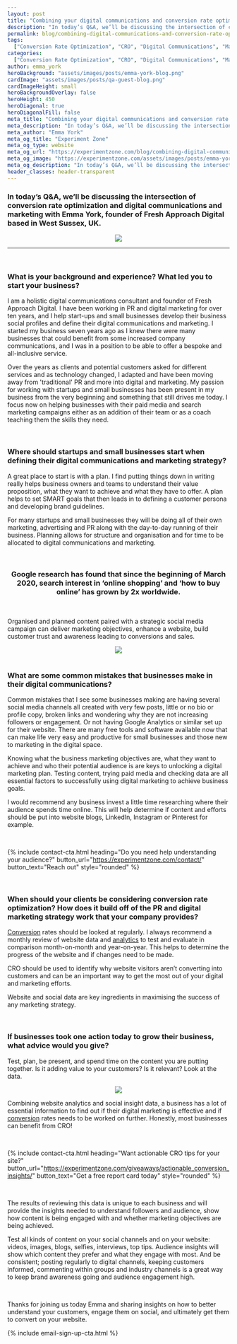 ```yaml
---
layout: post
title: "Combining your digital communications and conversion rate optimization to work together to improve marketing objective engagement"
description: "In today’s Q&A, we’ll be discussing the intersection of conversion rate optimization and digital communications and marketing with Emma York,  founder of Fresh Approach Digital based in West Sussex, UK."
permalink: blog/combining-digital-communications-and-conversion-rate-optimization-to-improve-marketing
tags:
  ["Conversion Rate Optimization", "CRO", "Digital Communications", "Marketing"]
categories:
  ["Conversion Rate Optimization", "CRO", "Digital Communications", "Marketing"]
author: emma_york
heroBackground: "assets/images/posts/emma-york-blog.png"
cardImage: "assets/images/posts/qa-guest-blog.png"
cardImageHeight: small
heroBackgroundOverlay: false
heroHeight: 450
heroDiagonal: true
heroDiagonalFill: false
meta_title: "Combining your digital communications and conversion rate optimization to work together to improve marketing objective engagement"
meta_description: "In today’s Q&A, we’ll be discussing the intersection of conversion rate optimization and digital communications and marketing with Emma York,  founder of Fresh Approach Digital based in West Sussex, UK."
meta_author: "Emma York"
meta_og_title: "Experiment Zone"
meta_og_type: website
meta_og_url: "https://experimentzone.com/blog/combining-digital-communications-and-conversion-rate-optimization-to-improve-marketing"
meta_og_image: "https://experimentzone.com/assets/images/posts/emma-york-social.png"
meta_og_description: "In today’s Q&A, we’ll be discussing the intersection of conversion rate optimization and digital communications and marketing with Emma York,  founder of Fresh Approach Digital based in West Sussex, UK."
header_classes: header-transparent
---
```


<style>
  .hero-image .hero-text h1{
    font-size: 2rem
  }
  @media (min-width: 768px) {
  .hero-image .hero-text h1{
    font-size: 3rem
    }
  }
</style>

### In today’s Q&A, we’ll be discussing the intersection of conversion rate optimization and digital communications and marketing with Emma York, founder of Fresh Approach Digital based in West Sussex, UK.

<div style="text-align:center"><img src="../assets/images/posts/emma-york-headshot.jpg" /></div>

---

<br />

### What is your background and experience? What led you to start your business?

I am a holistic digital communications consultant and founder of Fresh Approach Digital. I have been working in PR and digital marketing for over ten years, and I help start-ups and small businesses develop their business social profiles and define their digital communications and marketing. I started my business seven years ago as I knew there were many businesses that could benefit from some increased company communications, and I was in a position to be able to offer a bespoke and all-inclusive service.

Over the years as clients and potential customers asked for different services and as technology changed, I adapted and have been moving away from 'traditional' PR and more into digital and marketing. My passion for working with startups and small businesses has been present in my business from the very beginning and something that still drives me today.
I focus now on helping businesses with their paid media and search marketing campaigns either as an addition of their team or as a coach teaching them the skills they need.

<br />

### Where should startups and small businesses start when defining their digital communications and marketing strategy?

A great place to start is with a plan. I find putting things down in writing really helps business owners and teams to understand their value proposition, what they want to achieve and what they have to offer. A plan helps to set SMART goals that then leads in to defining a customer persona and developing brand guidelines.

For many startups and small businesses they will be doing all of their own marketing, advertising and PR along with the day-to-day running of their business. Planning allows for structure and organisation and for time to be allocated to digital communications and marketing.

<br>

<div style="text-align: center"><h3>Google research has found that since the beginning of March 2020, search interest in ‘online shopping’ and ‘how to buy online’ has grown by 2x worldwide.</h3></div>

<br>

Organised and planned content paired with a strategic social media campaign can deliver marketing objectives, enhance a website, build customer trust and awareness leading to conversions and sales.

<div style="text-align:center"><img src="../assets/images/posts/global-overview-digital.png" /></div>

<br>

### What are some common mistakes that businesses make in their digital communications?

Common mistakes that I see some businesses making are having several social media channels all created with very few posts, little or no bio or profile copy, broken links and wondering why they are not increasing followers or engagement. Or not having Google Analytics or similar set up for their website. There are many free tools and software available now that can make life very easy and productive for small businesses and those new to marketing in the digital space.

Knowing what the business marketing objectives are, what they want to achieve and who their potential audience is are keys to unlocking a digital marketing plan. Testing content, trying paid media and checking data are all essential factors to successfully using digital marketing to achieve business goals.

I would recommend any business invest a little time researching where their audience spends time online. This will help determine if content and efforts should be put into website blogs, LinkedIn, Instagram or Pinterest for example.

<br>

{% include contact-cta.html
  heading="Do you need help understanding your audience?"
  button_url="https://experimentzone.com/contact/"
  button_text="Reach out"
  style="rounded"
  %}

<br>

### When should your clients be considering conversion rate optimization? How does it build off of the PR and digital marketing strategy work that your company provides?

<a class="glossary-word" href="https://experimentzone.com/support/glossary/#Conversion">Conversion</a> rates should be looked at regularly. I always recommend a monthly review of website data and <a class="glossary-word" href="https://experimentzone.com/support/glossary/#Analytics">analytics</a> to test and evaluate in comparison month-on-month and year-on-year. This helps to determine the progress of the website and if changes need to be made.

CRO should be used to identify why website visitors aren’t converting into customers and can be an important way to get the most out of your digital and marketing efforts.

Website and social data are key ingredients in maximising the success of any marketing strategy.

<br>

### If businesses took one action today to grow their business, what advice would you give?

Test, plan, be present, and spend time on the content you are putting together. Is it adding value to your customers? Is it relevant? Look at the data.

<div style="text-align:center"><img src="../assets/images/posts/fb-insights.JPG"/></div>

Combining website analytics and social insight data, a business has a lot of essential information to find out if their digital marketing is effective and if <a class="glossary-word" href="https://experimentzone.com/support/glossary/#Conversion">conversion</a> rates needs to be worked on further. Honestly, most businesses can benefit from CRO!

<br />

{% include contact-cta.html
  heading="Want actionable CRO tips for your site?"
  button_url="https://experimentzone.com/giveaways/actionable_conversion_insights/"
  button_text="Get a free report card today"
  style="rounded"
  %}

<br />

The results of reviewing this data is unique to each business and will provide the insights needed to understand followers and audience, show how content is being engaged with and whether marketing objectives are being achieved.

Test all kinds of content on your social channels and on your website: videos, images, blogs, selfies, interviews, top tips. Audience insights will show which content they prefer and what they engage with most. And be consistent; posting regularly to digital channels, keeping customers informed, commenting within groups and industry channels is a great way to keep brand awareness going and audience engagement high.

<br>

Thanks for joining us today Emma and sharing insights on how to better understand your customers, engage them on social, and ultimately get them to convert on your website.

{% include email-sign-up-cta.html %}
